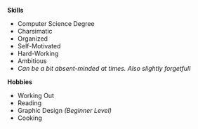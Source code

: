 **Skills** 
- Computer Science Degree 
- Charsimatic 
- Organized 
- Self-Motivated 
- Hard-Working 
- Ambitious 
- *Can be a bit absent-minded at times. Also slightly forgetfull* 

**Hobbies** 
- Working Out 
- Reading 
- Graphic Design *(Beginner Level)* 
- Cooking 
